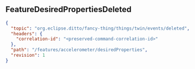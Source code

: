 ## FeatureDesiredPropertiesDeleted

```json
{
  "topic": "org.eclipse.ditto/fancy-thing/things/twin/events/deleted",
  "headers": {
    "correlation-id": "<preserved-command-correlation-id>"
  },
  "path": "/features/accelerometer/desiredProperties",
  "revision": 1
}
```